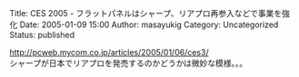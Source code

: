 Title: CES 2005 - フラットパネルはシャープ、リアプロ再参入などで事業を強化
Date: 2005-01-09 15:00
Author: masayukig
Category: Uncategorized
Status: published

<http://pcweb.mycom.co.jp/articles/2005/01/06/ces3/>  
シャープが日本でリアプロを発売するのかどうかは微妙な模様。。。
